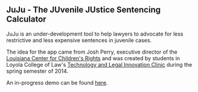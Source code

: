 ## JuJu - The JUvenile JUstice Sentencing Calculator

JuJu is an under-development tool to help lawyers to advocate
for less restrictive and less expensive sentences in juvenile cases.

The idea for the app came from Josh Perry, executive director of the 
[Louisiana Center for Children's Rights](http://laccr.org) and was created
by students in Loyola College of Law's [Technology and Legal Innovation Clinic]( http://loyolalawtech.org )
during the spring semester of 2014.

An in-progress demo can be found [here](http://loyolalawtech.github.io/JuJu/).
